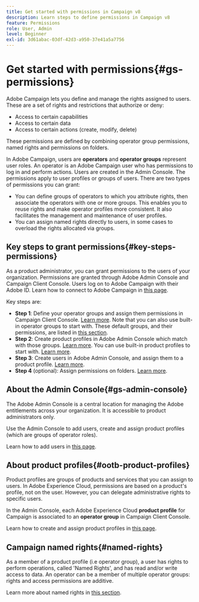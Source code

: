 ```yaml
---
title: Get started with permissions in Campaign v8
description: Learn steps to define permissions in Campaign v8
feature: Permissions
role: User, Admin
level: Beginner
exl-id: 3d61abac-03df-42d3-a950-37e41a5a7756
---
```

# Get started with permissions{#gs-permissions}

Adobe Campaign lets you define and manage the rights assigned to users. These are a set of rights and restrictions that authorize or deny:

* Access to certain capabilities
* Access to certain data
* Access to certain actions (create, modify, delete)

These permissions are defined by combining operator group permissions, named rights and permissions on folders.

In Adobe Campaign, users are **operators** and **operator groups** represent user roles. An operator is an Adobe Campaign user who has permissions to log in and perform actions. Users are created in the Admin Console. The permissions apply to user profiles or groups of users. There are two types of permissions you can grant:

* You can define groups of operators to which you attribute rights, then associate the operators with one or more groups. This enables you to reuse rights and make operator profiles more consistent. It also facilitates the management and maintenance of user profiles. 
* You can assign named rights directly to users, in some cases to overload the rights allocated via groups.

## Key steps to grant permissions{#key-steps-permissions}

As a product administrator, you can grant permissions to the users of your organization. Permissions are granted through Adobe Admin Console and Campaign Client Console. Users log on to Adobe Campaign with their Adobe ID. Learn how to connect to Adobe Campaign in [this page](connect.md).

Key steps are:

* **Step 1**: Define your operator groups and assign them permissions in Campaign Client Console. [Learn more](manage-permissions.md#create-product-profile).
    Note that you can also use built-in operator groups to start with. These default groups, and their permissions, are listed in [this section](manage-permissions.md#ootb-productprofiles).
* **Step 2**: Create product profiles in Adobe Admin Console which match with those groups. [Learn more](manage-permissions.md#create-product-profile).
    You can use built-in product profiles to start with. [Learn more](manage-permissions.md#ootb-productprofiles).
* **Step 3**: Create users in Adobe Admin Console, and assign them to a product profile. [Learn more](manage-permissions.md#add-users).
* **Step 4** (optional): Assign permissions on folders. [Learn more](manage-permissions.md#ootb-productprofiles).

## About the Admin Console{#gs-admin-console}

The Adobe Admin Console is a central location for managing the Adobe entitlements across your organization. It is accessible to product administrators only.

Use the Admin Console to add users, create and assign product profiles (which are groups of operator roles).

Learn how to add users in [this page](manage-permissions.md#add-users).

## About product profiles{#ootb-product-profiles}

Product profiles are groups of products and services that you can assign to users. In Adobe Experience Cloud, permissions are based on a product's profile, not on the user. However, you can delegate administrative rights to specific users.

In the Admin Console, each Adobe Experience Cloud **product profile** for Campaign is associated to an **operator group** in Campaign Client Console.

Learn how to create and assign product profiles in [this page](manage-permissions.md#create-a-product-profile).

## Campaign named rights{#named-rights}

As a member of a product profile (i.e operator group), a user has rights to perform operations, called 'Named Rights', and has read and/or write access to data. An operator can be a member of multiple operator groups: rights and access permissions are additive.

Learn more about named rights in [this section](manage-permissions.md#use-named-rights).
